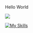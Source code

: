 
Hello World

![](https://komarev.com/ghpvc/?username=thang44hdai&color=green)

[![My Skills](https://skillicons.dev/icons?i=c,cpp,js,ps,ai,java=light)](https://skillicons.dev)
